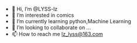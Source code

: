 - 👋 Hi, I’m @LYSS-lz
- 👀 I’m interested in comics
- 🌱 I’m currently learning python,Machine Learning
- 💞️ I’m looking to collaborate on ...
- 📫 How to reach me lz_lyss@163.com

<!---
LYSS-lz/LYSS-lz is a ✨ special ✨ repository because its `README.md` (this file) appears on your GitHub profile.
You can click the Preview link to take a look at your changes.
--->
